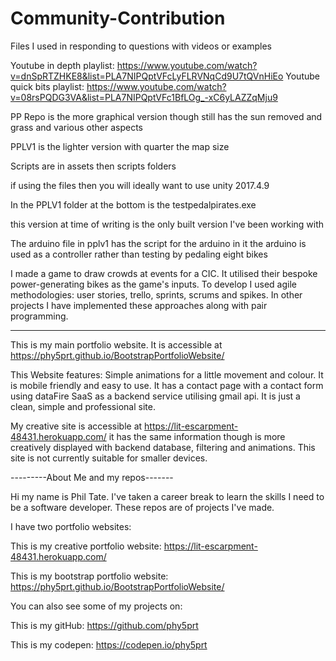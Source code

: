 # Community-Contribution
Files I used in responding to questions with videos or examples


Youtube in depth playlist: https://www.youtube.com/watch?v=dnSpRTZHKE8&list=PLA7NIPQptVFcLyFLRVNqCd9U7tQVnHiEo
Youtube quick bits playlist: https://www.youtube.com/watch?v=08rsPQDG3VA&list=PLA7NIPQptVFc1BfLOg_-xC6yLAZZqMju9

PP Repo is the more graphical version though still has the sun removed and grass
and various other aspects

PPLV1 is the lighter version with quarter the map size

Scripts are in assets then scripts folders

if using the files then you will ideally want to use unity 2017.4.9

In the PPLV1 folder at the bottom is the testpedalpirates.exe

this version at time of writing is the only built version I've been working with

The arduino file in pplv1 has the script for the arduino in it
the arduino is used as a controller rather than testing by pedaling eight bikes

I made a game to draw crowds at events for a CIC. It utilised their bespoke power-generating bikes as the game's inputs. To develop I used agile methodologies: user stories, trello, sprints, scrums and spikes. In other projects I have implemented these approaches along with pair programming.



----------


This is my main portfolio website. It is accessible at https://phy5prt.github.io/BootstrapPortfolioWebsite/

This Website features: Simple animations for a little movement and colour. It is mobile friendly and easy to use. It has a contact page with a contact form using dataFire SaaS as a backend service utilising gmail api. It is just a clean, simple and professional site.

My creative site is accessible at https://lit-escarpment-48431.herokuapp.com/ it has the same information though is more creatively displayed with backend database, filtering and animations. This site is not currently suitable for smaller devices.

---------About Me and my repos-------

Hi my name is Phil Tate. I've taken a career break to learn the skills I need to be a software developer. These repos are of projects I've made.

I have two portfolio websites:

This is my creative portfolio website: https://lit-escarpment-48431.herokuapp.com/

This is my bootstrap portfolio website: https://phy5prt.github.io/BootstrapPortfolioWebsite/

You can also see some of my projects on:

This is my gitHub: https://github.com/phy5prt

This is my codepen: https://codepen.io/phy5prt
